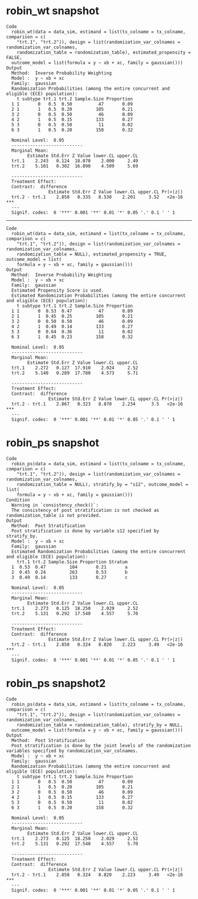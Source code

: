 # robin_wt snapshot

    Code
      robin_wt(data = data_sim, estimand = list(tx_colname = tx_colname, comparison = c(
        "trt.1", "trt.2")), design = list(randomization_var_colnames = randomization_var_colnames,
        randomization_table = randomization_table), estimated_propensity = FALSE,
      outcome_model = list(formula = y ~ xb + xc, family = gaussian()))
    Output
      Method:  Inverse Probability Weighting 
      Model :  y ~ xb + xc 
      Family:  gaussian 
      Randomization Probabilities (among the entire concurrent and eligible (ECE) population): 
        t subtype trt.1 trt.2 Sample.Size Proportion
      1 1       0   0.5  0.50          47       0.09
      2 1       1   0.5  0.20         105       0.21
      3 2       0   0.5  0.50          46       0.09
      4 2       1   0.5  0.15         133       0.27
      5 3       0   0.5  0.50          11       0.02
      6 3       1   0.5  0.20         158       0.32
      
      Nominal Level:  0.05 
      ---------------------------
      Marginal Mean: 
            Estimate Std.Err Z Value lower.CL upper.CL
      trt.1    2.243   0.124  18.070    2.000     2.49
      trt.2    5.101   0.302  16.890    4.509     5.69
      
      ---------------------------
      Treatment Effect: 
      Contrast:  difference 
                    Estimate Std.Err Z Value lower.CL upper.CL Pr(>|z|)    
      trt.2 - trt.1    2.858   0.335   8.530    2.201     3.52   <2e-16 ***
      ---
      Signif. codes:  0 '***' 0.001 '**' 0.01 '*' 0.05 '.' 0.1 ' ' 1

---

    Code
      robin_wt(data = data_sim, estimand = list(tx_colname = tx_colname, comparison = c(
        "trt.1", "trt.2")), design = list(randomization_var_colnames = randomization_var_colnames,
        randomization_table = NULL), estimated_propensity = TRUE, outcome_model = list(
        formula = y ~ xb + xc, family = gaussian()))
    Output
      Method:  Inverse Probability Weighting 
      Model :  y ~ xb + xc 
      Family:  gaussian 
      Estimated Propensity Score is used.
      Estimated Randomization Probabilities (among the entire concurrent and eligible (ECE) population): 
        t subtype trt.1 trt.2 Sample.Size Proportion
      1 1       0  0.53  0.47          47       0.09
      2 1       1  0.45  0.25         105       0.21
      3 2       0  0.50  0.50          46       0.09
      4 2       1  0.49  0.14         133       0.27
      5 3       0  0.64  0.36          11       0.02
      6 3       1  0.45  0.23         158       0.32
      
      Nominal Level:  0.05 
      ---------------------------
      Marginal Mean: 
            Estimate Std.Err Z Value lower.CL upper.CL
      trt.1    2.272   0.127  17.910    2.024     2.52
      trt.2    5.140   0.289  17.780    4.573     5.71
      
      ---------------------------
      Treatment Effect: 
      Contrast:  difference 
                    Estimate Std.Err Z Value lower.CL upper.CL Pr(>|z|)    
      trt.2 - trt.1    2.867   0.323   8.870    2.234      3.5   <2e-16 ***
      ---
      Signif. codes:  0 '***' 0.001 '**' 0.01 '*' 0.05 '.' 0.1 ' ' 1

# robin_ps snapshot

    Code
      robin_ps(data = data_sim, estimand = list(tx_colname = tx_colname, comparison = c(
        "trt.1", "trt.2")), design = list(randomization_var_colnames = randomization_var_colnames,
        randomization_table = NULL), stratify_by = "s12", outcome_model = list(
        formula = y ~ xb + xc, family = gaussian()))
    Condition
      Warning in `consistency_check()`:
      The consistency of post stratification is not checked as randomization_table is not provided.
    Output
      Method:  Post Stratification 
      Post stratification is done by variable s12 specified by stratify_by.
      Model :  y ~ xb + xc 
      Family:  gaussian 
      Estimated Randomization Probabilities (among the entire concurrent and eligible (ECE) population): 
        trt.1 trt.2 Sample.Size Proportion Stratum
      1  0.53  0.47         104       0.21       a
      2  0.45  0.24         263       0.53       b
      3  0.49  0.14         133       0.27       c
      
      Nominal Level:  0.05 
      ---------------------------
      Marginal Mean: 
            Estimate Std.Err Z Value lower.CL upper.CL
      trt.1    2.273   0.125  18.250    2.029     2.52
      trt.2    5.131   0.292  17.540    4.557     5.70
      
      ---------------------------
      Treatment Effect: 
      Contrast:  difference 
                    Estimate Std.Err Z Value lower.CL upper.CL Pr(>|z|)    
      trt.2 - trt.1    2.858   0.324   8.820    2.223     3.49   <2e-16 ***
      ---
      Signif. codes:  0 '***' 0.001 '**' 0.01 '*' 0.05 '.' 0.1 ' ' 1

# robin_ps snapshot2

    Code
      robin_ps(data = data_sim, estimand = list(tx_colname = tx_colname, comparison = c(
        "trt.1", "trt.2")), design = list(randomization_var_colnames = randomization_var_colnames,
        randomization_table = randomization_table), stratify_by = NULL,
      outcome_model = list(formula = y ~ xb + xc, family = gaussian()))
    Output
      Method:  Post Stratification 
      Post stratification is done by the joint levels of the randomization variables specified by randomization_var_colnames.
      Model :  y ~ xb + xc 
      Family:  gaussian 
      Randomization Probabilities (among the entire concurrent and eligible (ECE) population): 
        t subtype trt.1 trt.2 Sample.Size Proportion
      1 1       0   0.5  0.50          47       0.09
      2 1       1   0.5  0.20         105       0.21
      3 2       0   0.5  0.50          46       0.09
      4 2       1   0.5  0.15         133       0.27
      5 3       0   0.5  0.50          11       0.02
      6 3       1   0.5  0.20         158       0.32
      
      Nominal Level:  0.05 
      ---------------------------
      Marginal Mean: 
            Estimate Std.Err Z Value lower.CL upper.CL
      trt.1    2.273   0.125  18.250    2.029     2.52
      trt.2    5.131   0.292  17.540    4.557     5.70
      
      ---------------------------
      Treatment Effect: 
      Contrast:  difference 
                    Estimate Std.Err Z Value lower.CL upper.CL Pr(>|z|)    
      trt.2 - trt.1    2.858   0.324   8.820    2.223     3.49   <2e-16 ***
      ---
      Signif. codes:  0 '***' 0.001 '**' 0.01 '*' 0.05 '.' 0.1 ' ' 1

